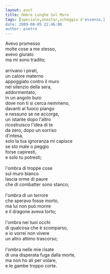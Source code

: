 ```yaml
---
layout: post
title: Ombre Lunghe Sul Muro
tags: [speciale,onestar,scheggia d'essenza,]
date: 2009-08-05 22:46:00
author: pietro
---
```

Avevo promesso<br/>molte cose a me stesso,<br/>avevo giurato<br/>ma mi sono tradito;<br/><br/>arrivano i pirati,<br/>un calore materno<br/>appoggiato contro il muro<br/>nel silenzio della sera,<br/>addormentato,<br/>in un angolo buio<br/>dove non ti si cerca nemmeno,<br/>davanti al fuoco piango<br/>e nessuno se ne accorge,<br/>un istante dopo l'altro<br/>ricostruisco l'idea di te<br/>da zero, dopo un sorriso<br/>d'intesa,<br/>solo la tua ignoranza mi capisce<br/>se sto male o peggio<br/>forse capiresti,<br/>e solo tu potresti;<br/><br/>l'ombra di troppe cose<br/>sul muro bianco<br/>lascia orme di paure<br/>che di combatter sono stanco;<br/><br/>l'ombra di un terrore<br/>che speravo fosse morto,<br/>ma lui non può morire<br/>e il dragone aveva torto;<br/><br/>l'ombra nei tuoi occhi<br/>di qualcosa che è scomparso,<br/>e io vorrei non vivere<br/>un altro attimo trascorso;<br/><br/>l'ombra nelle mie risate<br/>di una disperata fuga dalla morte,<br/>ma non ho ali per volare,<br/>e le gambe troppo corte.

